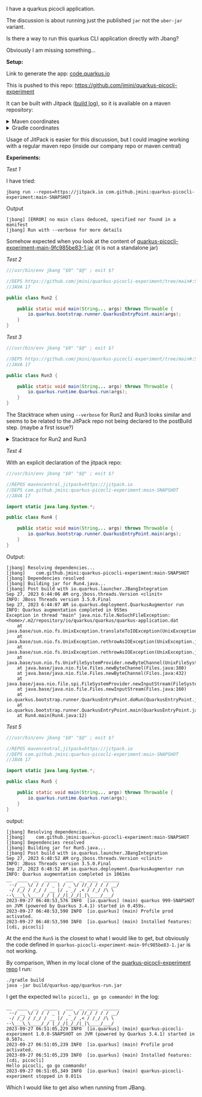 I have a quarkus picocli application.

The discussion is about running just the published `jar` not the `uber-jar` variant.

Is there a way to run this quarkus CLI application directly with Jbang?

Obviously I am missing something...

**Setup:**

Link to generate the app: [code.quarkus.io](https://code.quarkus.io/?a=quarkus-picocli-experiment&b=GRADLE&e=picocli)

This is pushed to this repo:
https://github.com/jmini/quarkus-picocli-experiment

It can be built with Jitpack ([build log](https://jitpack.io/com/github/jmini/quarkus-picocli-experiment/main-9fc985be83-1/build.log)), so it is available on a maven repository:

<details><summary>Maven coordinates</summary>
<p>

using:
```xml
<repositories>
    <repository>
        <id>jitpack.io</id>
        <url>https://jitpack.io</url>
    </repository>
</repositories>
```

as dependency:

```xml
<dependency>
    <groupId>com.github.jmini</groupId>
    <artifactId>quarkus-picocli-experiment</artifactId>
    <version>main-SNAPSHOT</version>
</dependency>
```

</p>
</details> 

<details><summary>Gradle coordinates</summary>
<p>

using:
```gradle
repositories {
    maven { url 'https://jitpack.io' }
}
```

```gradle
dependencies {
	implementation 'com.github.jmini:quarkus-picocli-experiment:main-SNAPSHOT'
}
```
</p>
</details> 

Usage of JitPack is easier for this discussion, but I could imagine working with a regular maven repo (inside our company repo or maven central)

**Experiments:**

_Test 1_

I have tried:
```
jbang run --repos=https://jitpack.io com.github.jmini:quarkus-picocli-experiment:main-SNAPSHOT
```

Output
```
[jbang] [ERROR] no main class deduced, specified nor found in a manifest
[jbang] Run with --verbose for more details
```

Somehow expected when you look at the content of [quarkus-picocli-experiment-main-9fc985be83-1.jar](https://jitpack.io/com/github/jmini/quarkus-picocli-experiment/main-9fc985be83-1/quarkus-picocli-experiment-main-9fc985be83-1.jar) (it is not a  standalone jar) 

_Test 2_

```java
///usr/bin/env jbang "$0" "$@" ; exit $?

//DEPS https://github.com/jmini/quarkus-picocli-experiment/tree/main#:SNAPSHOT
//JAVA 17

public class Run2 {

    public static void main(String... args) throws Throwable {
        io.quarkus.bootstrap.runner.QuarkusEntryPoint.main(args);
    }
}
```

_Test 3_

```java
///usr/bin/env jbang "$0" "$@" ; exit $?

//DEPS https://github.com/jmini/quarkus-picocli-experiment/tree/main#:SNAPSHOT
//JAVA 17

public class Run3 {

    public static void main(String... args) throws Throwable {
        io.quarkus.runtime.Quarkus.run(args);
    }
}
```

The Stacktrace when using `--verbose` for Run2 and Run3 looks similar and seems to be related to the JitPack repo not being declared to the postBuild step. (maybe a first issue?)

<details><summary>Stacktrace for Run2 and Run3</summary>
<p>

```
[jbang] [3:611] [ERROR] Issue running postBuild()
dev.jbang.cli.ExitException: Issue running postBuild()
	at dev.jbang.spi.IntegrationManager.runIntegrations(IntegrationManager.java:111)
	at dev.jbang.source.buildsteps.IntegrationBuildStep.build(IntegrationBuildStep.java:35)
	at dev.jbang.source.buildsteps.IntegrationBuildStep.build(IntegrationBuildStep.java:19)
	at dev.jbang.source.AppBuilder.build(AppBuilder.java:98)
	at dev.jbang.source.AppBuilder.build(AppBuilder.java:22)
	at dev.jbang.cli.Run.doCall(Run.java:89)
	at dev.jbang.cli.BaseCommand.call(BaseCommand.java:145)
	at dev.jbang.cli.BaseCommand.call(BaseCommand.java:21)
	at picocli.CommandLine.executeUserObject(CommandLine.java:1953)
	at picocli.CommandLine.access$1300(CommandLine.java:145)
	at picocli.CommandLine$RunLast.executeUserObjectOfLastSubcommandWithSameParent(CommandLine.java:2358)
	at picocli.CommandLine$RunLast.handle(CommandLine.java:2352)
	at dev.jbang.cli.JBang$3.handle(JBang.java:148)
	at dev.jbang.cli.JBang$3.handle(JBang.java:143)
	at picocli.CommandLine$AbstractParseResultHandler.execute(CommandLine.java:2179)
	at picocli.CommandLine$RunLast.execute(CommandLine.java:2316)
	at picocli.CommandLine.execute(CommandLine.java:2078)
	at dev.jbang.Main.main(Main.java:14)
Caused by: java.lang.reflect.InvocationTargetException
	at java.base/jdk.internal.reflect.NativeMethodAccessorImpl.invoke0(Native Method)
	at java.base/jdk.internal.reflect.NativeMethodAccessorImpl.invoke(NativeMethodAccessorImpl.java:77)
	at java.base/jdk.internal.reflect.DelegatingMethodAccessorImpl.invoke(DelegatingMethodAccessorImpl.java:43)
	at java.base/java.lang.reflect.Method.invoke(Method.java:568)
	at dev.jbang.spi.IntegrationManager.runIntegrationEmbedded(IntegrationManager.java:182)
	at dev.jbang.spi.IntegrationManager.runIntegrations(IntegrationManager.java:99)
	... 17 more
Caused by: java.lang.RuntimeException: java.lang.reflect.InvocationTargetException
	at io.quarkus.launcher.JBangIntegration.postBuild(JBangIntegration.java:128)
	... 23 more
Caused by: java.lang.reflect.InvocationTargetException
	at java.base/jdk.internal.reflect.NativeMethodAccessorImpl.invoke0(Native Method)
	at java.base/jdk.internal.reflect.NativeMethodAccessorImpl.invoke(NativeMethodAccessorImpl.java:77)
	at java.base/jdk.internal.reflect.DelegatingMethodAccessorImpl.invoke(DelegatingMethodAccessorImpl.java:43)
	at java.base/java.lang.reflect.Method.invoke(Method.java:568)
	at io.quarkus.launcher.JBangIntegration.postBuild(JBangIntegration.java:120)
	... 23 more
Caused by: java.lang.RuntimeException: io.quarkus.bootstrap.BootstrapException: Failed to create the application model for dev.jbang.user:quarkus::jar:999-SNAPSHOT[paths: /Users/jbr/.jbang/cache/jars/Run3.java.f54ab8bd2139bcb7cdcccd2e7869879bda76c0f27229aca98bf5d1ca81db9238/classes;]
	at io.quarkus.bootstrap.jbang.JBangBuilderImpl.postBuild(JBangBuilderImpl.java:95)
	... 28 more
Caused by: io.quarkus.bootstrap.BootstrapException: Failed to create the application model for dev.jbang.user:quarkus::jar:999-SNAPSHOT[paths: /Users/jbr/.jbang/cache/jars/Run3.java.f54ab8bd2139bcb7cdcccd2e7869879bda76c0f27229aca98bf5d1ca81db9238/classes;]
	at io.quarkus.bootstrap.BootstrapAppModelFactory.resolveAppModel(BootstrapAppModelFactory.java:297)
	at io.quarkus.bootstrap.app.QuarkusBootstrap.bootstrap(QuarkusBootstrap.java:133)
	at io.quarkus.bootstrap.jbang.JBangBuilderImpl.postBuild(JBangBuilderImpl.java:86)
	... 28 more
Caused by: io.quarkus.bootstrap.resolver.maven.BootstrapMavenException: Failed to resolve dependencies for dev.jbang.user:quarkus:jar:999-SNAPSHOT
	at io.quarkus.bootstrap.resolver.maven.ApplicationDependencyTreeResolver.resolveRuntimeDeps(ApplicationDependencyTreeResolver.java:315)
	at io.quarkus.bootstrap.resolver.maven.ApplicationDependencyTreeResolver.resolve(ApplicationDependencyTreeResolver.java:135)
	at io.quarkus.bootstrap.resolver.BootstrapAppModelResolver.buildAppModel(BootstrapAppModelResolver.java:321)
	at io.quarkus.bootstrap.resolver.BootstrapAppModelResolver.doResolveModel(BootstrapAppModelResolver.java:286)
	at io.quarkus.bootstrap.resolver.BootstrapAppModelResolver.resolveManagedModel(BootstrapAppModelResolver.java:165)
	at io.quarkus.bootstrap.BootstrapAppModelFactory.resolveAppModel(BootstrapAppModelFactory.java:283)
	... 30 more
Caused by: org.eclipse.aether.resolution.DependencyResolutionException: The following artifacts could not be resolved: com.github.jmini:quarkus-picocli-experiment:jar:main-9fc985be83-1 (present, but unavailable): Could not find artifact com.github.jmini:quarkus-picocli-experiment:jar:main-9fc985be83-1 in central (https://repo.maven.apache.org/maven2)
	at org.eclipse.aether.internal.impl.DefaultRepositorySystem.resolveDependencies(DefaultRepositorySystem.java:364)
	at io.quarkus.bootstrap.resolver.maven.ApplicationDependencyTreeResolver.resolveRuntimeDeps(ApplicationDependencyTreeResolver.java:311)
	... 35 more
Caused by: org.eclipse.aether.resolution.ArtifactResolutionException: The following artifacts could not be resolved: com.github.jmini:quarkus-picocli-experiment:jar:main-9fc985be83-1 (present, but unavailable): Could not find artifact com.github.jmini:quarkus-picocli-experiment:jar:main-9fc985be83-1 in central (https://repo.maven.apache.org/maven2)
	at org.eclipse.aether.internal.impl.DefaultArtifactResolver.resolve(DefaultArtifactResolver.java:459)
	at org.eclipse.aether.internal.impl.DefaultArtifactResolver.resolveArtifacts(DefaultArtifactResolver.java:259)
	at org.eclipse.aether.internal.impl.DefaultRepositorySystem.resolveDependencies(DefaultRepositorySystem.java:352)
	... 36 more
Caused by: org.eclipse.aether.transfer.ArtifactNotFoundException: Could not find artifact com.github.jmini:quarkus-picocli-experiment:jar:main-9fc985be83-1 in central (https://repo.maven.apache.org/maven2)
	at org.eclipse.aether.connector.basic.ArtifactTransportListener.transferFailed(ArtifactTransportListener.java:42)
	at org.eclipse.aether.connector.basic.BasicRepositoryConnector$TaskRunner.run(BasicRepositoryConnector.java:417)
	at org.eclipse.aether.connector.basic.BasicRepositoryConnector.get(BasicRepositoryConnector.java:260)
	at org.eclipse.aether.internal.impl.DefaultArtifactResolver.performDownloads(DefaultArtifactResolver.java:522)
	at org.eclipse.aether.internal.impl.DefaultArtifactResolver.resolve(DefaultArtifactResolver.java:435)
	... 38 more
[jbang] [3:614] If you believe this a bug in jbang, open an issue at https://github.com/jbangdev/jbang/issues
```

</p>
</details> 


_Test 4_

With an explicit declaration of the jitpack repo:

```java
///usr/bin/env jbang "$0" "$@" ; exit $?

//REPOS mavencentral,jitpack=https://jitpack.io
//DEPS com.github.jmini:quarkus-picocli-experiment:main-SNAPSHOT
//JAVA 17

import static java.lang.System.*;

public class Run4 {

    public static void main(String... args) throws Throwable {
        io.quarkus.bootstrap.runner.QuarkusEntryPoint.main(args);
    }
}
```


Output:

```
[jbang] Resolving dependencies...
[jbang]    com.github.jmini:quarkus-picocli-experiment:main-SNAPSHOT
[jbang] Dependencies resolved
[jbang] Building jar for Run4.java...
[jbang] Post build with io.quarkus.launcher.JBangIntegration
Sep 27, 2023 6:44:06 AM org.jboss.threads.Version <clinit>
INFO: JBoss Threads version 3.5.0.Final
Sep 27, 2023 6:44:07 AM io.quarkus.deployment.QuarkusAugmentor run
INFO: Quarkus augmentation completed in 955ms
Exception in thread "main" java.nio.file.NoSuchFileException: <home>/.m2/repository/io/quarkus/quarkus/quarkus-application.dat
	at java.base/sun.nio.fs.UnixException.translateToIOException(UnixException.java:92)
	at java.base/sun.nio.fs.UnixException.rethrowAsIOException(UnixException.java:106)
	at java.base/sun.nio.fs.UnixException.rethrowAsIOException(UnixException.java:111)
	at java.base/sun.nio.fs.UnixFileSystemProvider.newByteChannel(UnixFileSystemProvider.java:218)
	at java.base/java.nio.file.Files.newByteChannel(Files.java:380)
	at java.base/java.nio.file.Files.newByteChannel(Files.java:432)
	at java.base/java.nio.file.spi.FileSystemProvider.newInputStream(FileSystemProvider.java:422)
	at java.base/java.nio.file.Files.newInputStream(Files.java:160)
	at io.quarkus.bootstrap.runner.QuarkusEntryPoint.doRun(QuarkusEntryPoint.java:52)
	at io.quarkus.bootstrap.runner.QuarkusEntryPoint.main(QuarkusEntryPoint.java:32)
	at Run4.main(Run4.java:12)
```

_Test 5_

```java
///usr/bin/env jbang "$0" "$@" ; exit $?

//REPOS mavencentral,jitpack=https://jitpack.io
//DEPS com.github.jmini:quarkus-picocli-experiment:main-SNAPSHOT
//JAVA 17

import static java.lang.System.*;

public class Run5 {

    public static void main(String... args) throws Throwable {
        io.quarkus.runtime.Quarkus.run(args);
    }
}
```

output:
```
[jbang] Resolving dependencies...
[jbang]    com.github.jmini:quarkus-picocli-experiment:main-SNAPSHOT
[jbang] Dependencies resolved
[jbang] Building jar for Run5.java...
[jbang] Post build with io.quarkus.launcher.JBangIntegration
Sep 27, 2023 6:48:52 AM org.jboss.threads.Version <clinit>
INFO: JBoss Threads version 3.5.0.Final
Sep 27, 2023 6:48:52 AM io.quarkus.deployment.QuarkusAugmentor run
INFO: Quarkus augmentation completed in 1061ms
__  ____  __  _____   ___  __ ____  ______ 
 --/ __ \/ / / / _ | / _ \/ //_/ / / / __/ 
 -/ /_/ / /_/ / __ |/ , _/ ,< / /_/ /\ \   
--\___\_\____/_/ |_/_/|_/_/|_|\____/___/   
2023-09-27 06:48:53,576 INFO  [io.quarkus] (main) quarkus 999-SNAPSHOT on JVM (powered by Quarkus 3.4.1) started in 0.459s. 
2023-09-27 06:48:53,590 INFO  [io.quarkus] (main) Profile prod activated. 
2023-09-27 06:48:53,590 INFO  [io.quarkus] (main) Installed features: [cdi, picocli]
```

At the end the `Run5` is the closest to what I would like to get, but obviously the code defined in `quarkus-picocli-experiment-main-9fc985be83-1.jar` is not working.

By comparison, When in my local clone of the [quarkus-picocli-experiment repo](https://github.com/jmini/quarkus-picocli-experiment) I run:

```
./gradle build
java -jar build/quarkus-app/quarkus-run.jar 
```

I get the expected `Hello picocli, go go commando!` in the log:

```
__  ____  __  _____   ___  __ ____  ______ 
 --/ __ \/ / / / _ | / _ \/ //_/ / / / __/ 
 -/ /_/ / /_/ / __ |/ , _/ ,< / /_/ /\ \   
--\___\_\____/_/ |_/_/|_/_/|_|\____/___/   
2023-09-27 06:51:05,229 INFO  [io.quarkus] (main) quarkus-picocli-experiment 1.0.0-SNAPSHOT on JVM (powered by Quarkus 3.4.1) started in 0.507s. 
2023-09-27 06:51:05,239 INFO  [io.quarkus] (main) Profile prod activated. 
2023-09-27 06:51:05,239 INFO  [io.quarkus] (main) Installed features: [cdi, picocli]
Hello picocli, go go commando!
2023-09-27 06:51:05,349 INFO  [io.quarkus] (main) quarkus-picocli-experiment stopped in 0.011s
```

Which I would like to get also when running from JBang.
